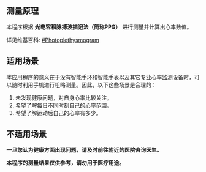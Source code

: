 ## 测量原理

本程序根据 **光电容积脉搏波描记法（简称PPG）** 进行测量并计算出心率数值。

详见维基百科: [#Photoplethysmogram](https://en.wikipedia.org/wiki/Photoplethysmogram)



## 适用场景

本应用程序的意义在于没有智能手环和智能手表以及其它专业心率监测设备时，可以随时利用手机进行粗略测量。因此，以下这些场景是合理的：

1. 未发现健康问题，对自身心率比较关注。
2. 希望了解每日不同时刻自己的心率范围。
3. 希望了解运动后自己的心率有多少。



## 不适用场景

**一旦您认为健康方面出现问题，请及时前往附近的医院咨询医生。**

**本程序的测量结果仅供参考，请勿用于医疗用途。**

<br>
